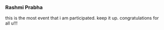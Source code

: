 ### Rashmi Prabha

this is the most event that i am participated. keep it up. congratulations for all u!!!
